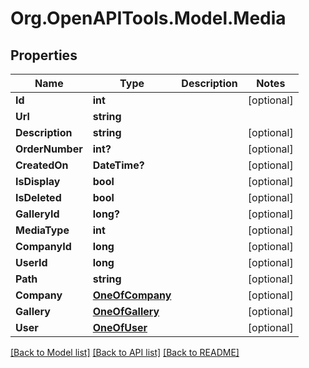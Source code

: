 # Org.OpenAPITools.Model.Media

## Properties

Name | Type | Description | Notes
------------ | ------------- | ------------- | -------------
**Id** | **int** |  | [optional] 
**Url** | **string** |  | 
**Description** | **string** |  | [optional] 
**OrderNumber** | **int?** |  | [optional] 
**CreatedOn** | **DateTime?** |  | [optional] 
**IsDisplay** | **bool** |  | [optional] 
**IsDeleted** | **bool** |  | [optional] 
**GalleryId** | **long?** |  | [optional] 
**MediaType** | **int** |  | [optional] 
**CompanyId** | **long** |  | [optional] 
**UserId** | **long** |  | [optional] 
**Path** | **string** |  | [optional] 
**Company** | [**OneOfCompany**](OneOfCompany.md) |  | [optional] 
**Gallery** | [**OneOfGallery**](OneOfGallery.md) |  | [optional] 
**User** | [**OneOfUser**](OneOfUser.md) |  | [optional] 

[[Back to Model list]](../README.md#documentation-for-models) [[Back to API list]](../README.md#documentation-for-api-endpoints) [[Back to README]](../README.md)

